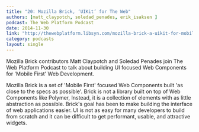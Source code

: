 ```yaml
---
title: "20: Mozilla Brick, ‘UIKit’ for The Web"
authors: [matt_claypotch, soledad_penades, erik_isaksen ]
podcast: The Web Platform Podcast
date: 2014-11-30
link: "http://thewebplatform.libsyn.com/mozilla-brick-a-uikit-for-mobile-first"
category: podcasts
layout: single
---
```


Mozilla Brick contributors Matt Claypotch and Soledad Penades join The Web
Platform Podcast to talk about building UI focused Web Components for 'Mobile
First' Web Development.

<!-- Excerpt -->

Mozilla Brick is a set of 'Mobile First' focused Web Components built 'as close
to the specs as possible'. Brick is not a library built on top of Web Components
like Polymer, Instead, it is a collection of elements with as little abstraction
as possible. Brick's goal has been to make building the interface of web
applications easier. UI is not as easy for many developers to build from scratch
and it can be difficult to get performant, usable, and attractive widgets.
